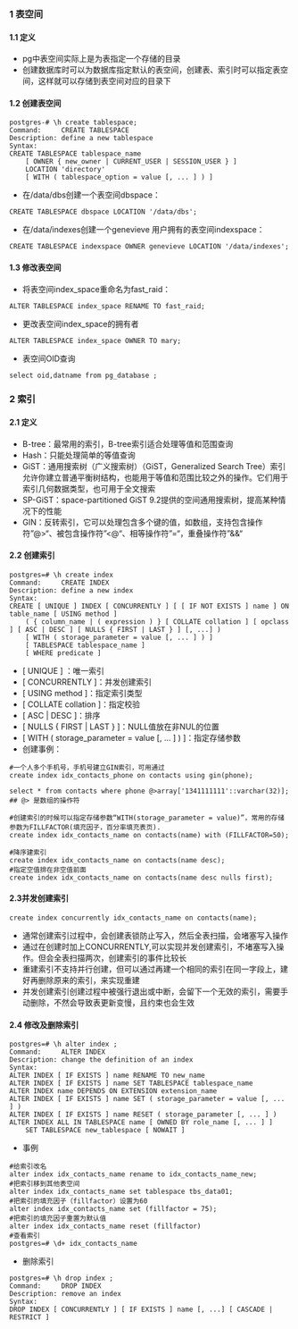 ### 1 表空间
#### 1.1 定义
- pg中表空间实际上是为表指定一个存储的目录
- 创建数据库时可以为数据库指定默认的表空间，创建表、索引时可以指定表空间，这样就可以存储到表空间对应的目录下
#### 1.2 创建表空间
```
postgres-# \h create tablespace;
Command:     CREATE TABLESPACE
Description: define a new tablespace
Syntax:
CREATE TABLESPACE tablespace_name
    [ OWNER { new_owner | CURRENT_USER | SESSION_USER } ]
    LOCATION 'directory'
    [ WITH ( tablespace_option = value [, ... ] ) ]
```
- 在/data/dbs创建一个表空间dbspace：
```
CREATE TABLESPACE dbspace LOCATION '/data/dbs';
```
- 在/data/indexes创建一个genevieve 用户拥有的表空间indexspace： 
```
CREATE TABLESPACE indexspace OWNER genevieve LOCATION '/data/indexes';
```
#### 1.3 修改表空间
- 将表空间index_space重命名为fast_raid：
```
ALTER TABLESPACE index_space RENAME TO fast_raid;
```
- 更改表空间index_space的拥有者
```
ALTER TABLESPACE index_space OWNER TO mary;
```
- 表空间OID查询
```
select oid,datname from pg_database ;
```

### 2 索引
#### 2.1 定义
- B-tree：最常用的索引，B-tree索引适合处理等值和范围查询
- Hash：只能处理简单的等值查询
- GiST：通用搜索树（广义搜索树）（GiST，Generalized Search Tree）索引允许你建立普通平衡树结构，也能用于等值和范围比较之外的操作。它们用于索引几何数据类型，也可用于全文搜索
- SP-GiST：space-partitioned GiST 9.2提供的空间通用搜索树，提高某种情况下的性能
- GIN：反转索引，它可以处理包含多个键的值，如数组，支持包含操作符”@>“、被包含操作符”<@“、相等操作符”=“，重叠操作符”&&“

#### 2.2 创建索引
```
postgres=# \h create index
Command:     CREATE INDEX
Description: define a new index
Syntax:
CREATE [ UNIQUE ] INDEX [ CONCURRENTLY ] [ [ IF NOT EXISTS ] name ] ON table_name [ USING method ]
    ( { column_name | ( expression ) } [ COLLATE collation ] [ opclass ] [ ASC | DESC ] [ NULLS { FIRST | LAST } ] [, ...] )
    [ WITH ( storage_parameter = value [, ... ] ) ]
    [ TABLESPACE tablespace_name ]
    [ WHERE predicate ]
```
-  [ UNIQUE ] ：唯一索引
-  [ CONCURRENTLY ]：并发创建索引
-  [ USING method ]：指定索引类型
-  [ COLLATE collation ]：指定校验
-  [ ASC | DESC ]：排序
-  [ NULLS { FIRST | LAST } ]：NULL值放在非NUL的位置
-   [ WITH ( storage_parameter = value [, ... ] ) ]：指定存储参数
- 创建事例：
```
#一个人多个手机号，手机号建立GIN索引，可用通过
create index idx_contacts_phone on contacts using gin(phone);

select * from contacts where phone @>array['1341111111'::varchar(32)];
## @> 是数组的操作符

#创建索引的时候可以指定存储参数“WITH(storage_parameter = value)”，常用的存储参数为FILLFACTOR(填充因子，百分率填充表页).
create index idx_contacts_name on contacts(name) with (FILLFACTOR=50);

#降序建索引
create index idx_contacts_name on contacts(name desc);
#指定空值排在非空值前面
create index idx_contacts_name on contacts(name desc nulls first);
```
#### 2.3并发创建索引
```
create index concurrently idx_contacts_name on contacts(name);
```
- 通常创建索引过程中，会创建表锁防止写入，然后全表扫描，会堵塞写入操作
- 通过在创建时加上CONCURRENTLY,可以实现并发创建索引，不堵塞写入操作。但会全表扫描两次，创建索引的事件比较长
- 重建索引不支持并行创建，但可以通过再建一个相同的索引在同一字段上，建好再删除原来的索引，来实现重建
- 并发创建索引创建过程中被强行退出或中断，会留下一个无效的索引，需要手动删除，不然会导致表更新变慢，且约束也会生效

#### 2.4 修改及删除索引
```
postgres=# \h alter index ;
Command:     ALTER INDEX
Description: change the definition of an index
Syntax:
ALTER INDEX [ IF EXISTS ] name RENAME TO new_name
ALTER INDEX [ IF EXISTS ] name SET TABLESPACE tablespace_name
ALTER INDEX name DEPENDS ON EXTENSION extension_name
ALTER INDEX [ IF EXISTS ] name SET ( storage_parameter = value [, ... ] )
ALTER INDEX [ IF EXISTS ] name RESET ( storage_parameter [, ... ] )
ALTER INDEX ALL IN TABLESPACE name [ OWNED BY role_name [, ... ] ]
    SET TABLESPACE new_tablespace [ NOWAIT ]
```
- 事例
```
#给索引改名
alter index idx_contacts_name rename to idx_contacts_name_new;
#把索引移到其他表空间
alter index idx_contacts_name set tablespace tbs_data01;
#把索引的填充因子（fillfactor）设置为60
alter index idx_contacts_name set (fillfactor = 75);
#把索引的填充因子重置为默认值
alter index idx_contacts_name reset (fillfactor)
#查看索引
postgres=# \d+ idx_contacts_name
```
- 删除索引
```
postgres=# \h drop index ;
Command:     DROP INDEX
Description: remove an index
Syntax:
DROP INDEX [ CONCURRENTLY ] [ IF EXISTS ] name [, ...] [ CASCADE | RESTRICT ]
```